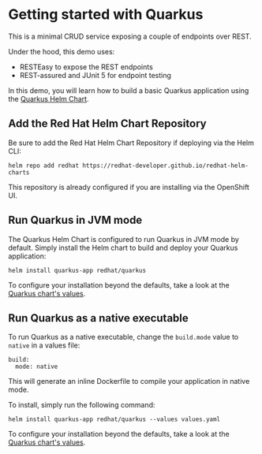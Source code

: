 # Getting started with Quarkus

This is a minimal CRUD service exposing a couple of endpoints over REST.

Under the hood, this demo uses:

- RESTEasy to expose the REST endpoints
- REST-assured and JUnit 5 for endpoint testing

In this demo, you will learn how to build a basic Quarkus application using the [Quarkus Helm Chart](https://github.com/redhat-developer/redhat-helm-charts/tree/master/alpha/quarkus-chart).

## Add the Red Hat Helm Chart Repository

Be sure to add the Red Hat Helm Chart Repository if deploying via the Helm CLI:
```
helm repo add redhat https://redhat-developer.github.io/redhat-helm-charts
```

This repository is already configured if you are installing via the OpenShift UI.

## Run Quarkus in JVM mode

The Quarkus Helm Chart is configured to run Quarkus in JVM mode by default. Simply install the Helm chart to build and deploy your Quarkus application:
```
helm install quarkus-app redhat/quarkus
```

To configure your installation beyond the defaults, take a look at the [Quarkus chart's values](https://github.com/redhat-developer/redhat-helm-charts/tree/master/alpha/quarkus-chart#values).

## Run Quarkus as a native executable

To run Quarkus as a native executable, change the `build.mode` value to `native` in a values file:
```
build:
  mode: native
```

This will generate an inline Dockerfile to compile your application in native mode.

To install, simply run the following command:
```
helm install quarkus-app redhat/quarkus --values values.yaml
```

To configure your installation beyond the defaults, take a look at the [Quarkus chart's values](https://github.com/redhat-developer/redhat-helm-charts/tree/master/alpha/quarkus-chart#values).